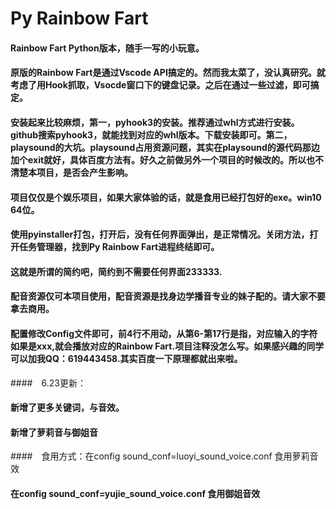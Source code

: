 # Py Rainbow Fart

#### Rainbow Fart Python版本，随手一写的小玩意。

#### 原版的Rainbow Fart是通过Vscode API搞定的。然而我太菜了，没认真研究。就考虑了用Hook抓取，Vsocde窗口下的键盘记录。之后在通过一些过滤，即可搞定。

#### 安装起来比较麻烦，第一，pyhook3的安装。推荐通过whl方式进行安装。github搜索pyhook3，就能找到对应的whl版本。下载安装即可。第二，playsound的大坑。playsound占用资源问题，其实在playsound的源代码那边加个exit就好，具体百度方法有。好久之前做另外一个项目的时候改的。所以也不清楚本项目，是否会产生影响。

#### 项目仅仅是个娱乐项目，如果大家体验的话，就是食用已经打包好的exe。win10 64位。

#### 使用pyinstaller打包，打开后，没有任何界面弹出，是正常情况。关闭方法，打开任务管理器，找到Py Rainbow Fart进程终结即可。

#### 这就是所谓的简约吧，简约到不需要任何界面233333.

#### 配音资源仅可本项目使用，配音资源是找身边学播音专业的妹子配的。请大家不要拿去商用。

#### 配置修改Config文件即可，前4行不用动，从第6-第17行是指，对应输入的字符如果是xxx,就会播放对应的Rainbow Fart.项目注释没怎么写。如果感兴趣的同学可以加我QQ：619443458.其实百度一下原理都就出来啦。

####　6.23更新：

#### 新增了更多关键词，与音效。

#### 新增了萝莉音与御姐音

####　食用方式：在config sound_conf=luoyi_sound_voice.conf 食用萝莉音效

#### 在config sound_conf=yujie_sound_voice.conf 食用御姐音效